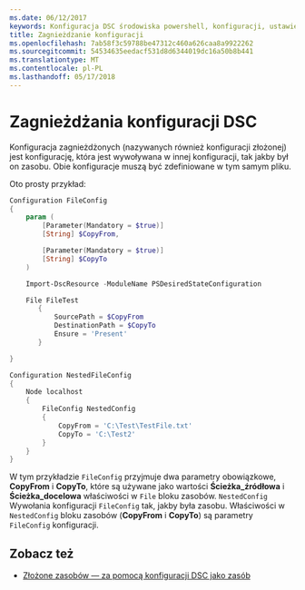 ```yaml
---
ms.date: 06/12/2017
keywords: Konfiguracja DSC środowiska powershell, konfiguracji, ustawienia
title: Zagnieżdżanie konfiguracji
ms.openlocfilehash: 7ab58f3c59788be47312c460a626caa8a9922262
ms.sourcegitcommit: 54534635eedacf531d8d6344019dc16a50b8b441
ms.translationtype: MT
ms.contentlocale: pl-PL
ms.lasthandoff: 05/17/2018
---
```

# <a name="nesting-dsc-configurations"></a>Zagnieżdżania konfiguracji DSC

Konfiguracja zagnieżdżonych (nazywanych również konfiguracji złożonej) jest konfigurację, która jest wywoływana w innej konfiguracji, tak jakby był on zasobu.
Obie konfiguracje muszą być zdefiniowane w tym samym pliku.

Oto prosty przykład:

```powershell
Configuration FileConfig
{
    param (
        [Parameter(Mandatory = $true)]
        [String] $CopyFrom,

        [Parameter(Mandatory = $true)]
        [String] $CopyTo
    )

    Import-DscResource -ModuleName PSDesiredStateConfiguration

    File FileTest
       {
           SourcePath = $CopyFrom
           DestinationPath = $CopyTo
           Ensure = 'Present'
       }

}

Configuration NestedFileConfig
{
    Node localhost
    {
        FileConfig NestedConfig
        {
            CopyFrom = 'C:\Test\TestFile.txt'
            CopyTo = 'C:\Test2'
        }
    }
}
```

W tym przykładzie `FileConfig` przyjmuje dwa parametry obowiązkowe, **CopyFrom** i **CopyTo**, które są używane jako wartości **Ścieżka_źródłowa** i  **Ścieżka_docelowa** właściwości w `File` bloku zasobów.
`NestedConfig` Wywołania konfiguracji `FileConfig` tak, jakby była zasobu.
Właściwości w `NestedConfig` bloku zasobów (**CopyFrom** i **CopyTo**) są parametry `FileConfig` konfiguracji.

## <a name="see-also"></a>Zobacz też

- [Złożone zasobów — za pomocą konfiguracji DSC jako zasób](authoringResourceComposite.md)